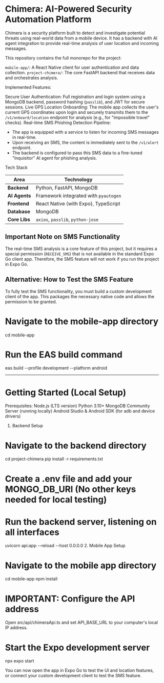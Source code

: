 # Chimera: AI-Powered Security Automation Platform

Chimera is a security platform built to detect and investigate potential threats using real-world data from a mobile device. It has a backend with AI agent integration to provide real-time analysis of user location and incoming messages.

This repository contains the full monorepo for the project:

`mobile-app/`: A React Native client for user authentication and data collection.
`project-chimera/`: The core FastAPI backend that receives data and orchestrates analysis.


Implemented Features:

Secure User Authentication: Full registration and login system using a MongoDB backend, password hashing (`passlib`), and JWT for secure sessions.
Live GPS Location Onboarding: The mobile app collects the user's current GPS coordinates upon login and securely transmits them to the `/v1/onboard/location` endpoint for analysis (e.g., for "impossible travel" checks).
Real-time SMS Phishing Detection Pipeline:
-   The app is equipped with a service to listen for incoming SMS messages in real-time.
-   Upon receiving an SMS, the content is immediately sent to the `/v1/alert` endpoint.
-   The backend is configured to pass this SMS data to a fine-tuned "Inquisitor" AI agent for phishing analysis.


Tech Stack

| Area          | Technology                               |
| ------------- | ---------------------------------------- |
| **Backend**   | Python, FastAPI, MongoDB                 |
| **AI Agents** | Framework integrated with `pyautogen`    |
| **Frontend**  | React Native (with Expo), TypeScript     |
| **Database**  | MongoDB                                  |
| **Core Libs** | `axios`, `passlib`, `python-jose`        |

## Important Note on SMS Functionality

The real-time SMS analysis is a core feature of this project, but it requires a special permission (`RECEIVE_SMS`) that is not available in the standard Expo Go client app.
Therefore, the SMS feature will not work if you run the project in Expo Go.

## Alternative: How to Test the SMS Feature

To fully test the SMS functionality, you must build a custom development client of the app. This packages the necessary native code and allows the permission to be granted.

# Navigate to the mobile-app directory
cd mobile-app
# Run the EAS build command
eas build --profile development --platform android
_____________________________________________________________________________________________________________________________________________________________________________________________________________
# Getting Started (Local Setup)

Prerequisites:
  Node.js (LTS version)
  Python 3.10+
  MongoDB Community Server (running locally)
  Android Studio & Android SDK (for adb and device drivers)
  
1. Backend Setup

# Navigate to the backend directory
cd project-chimera
pip install -r requirements.txt

# Create a .env file and add your MONGO_DB_URI (No other keys needed for local testing)

# Run the backend server, listening on all interfaces
uvicorn api:app --reload --host 0.0.0.0
2. Mobile App Setup

# Navigate to the mobile app directory
cd mobile-app
npm install

# IMPORTANT: Configure the API address
Open src/api/chimeraApi.ts and set API_BASE_URL to your computer's local IP address.

# Start the Expo development server
npx expo start

You can now open the app in Expo Go to test the UI and location features, or connect your custom development client to test the SMS feature.
